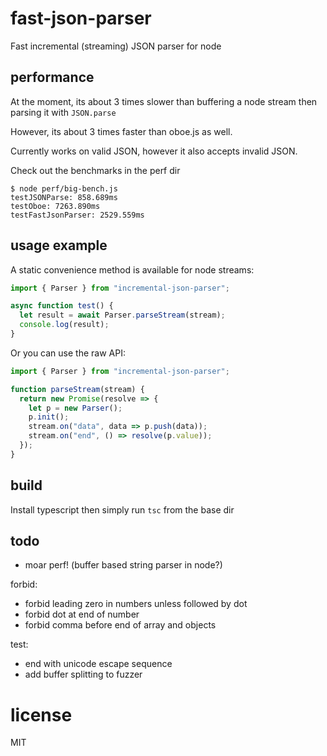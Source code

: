 # fast-json-parser

Fast incremental (streaming) JSON parser for node

## performance

At the moment, its about 3 times slower than buffering a node stream then parsing it with `JSON.parse`

However, its about 3 times faster than oboe.js as well.

Currently works on valid JSON, however it also accepts invalid JSON.

Check out the benchmarks in the perf dir

```
$ node perf/big-bench.js
testJSONParse: 858.689ms
testOboe: 7263.890ms
testFastJsonParser: 2529.559ms
```

## usage example

A static convenience method is available for node streams:

```typescript
import { Parser } from "incremental-json-parser";

async function test() {
  let result = await Parser.parseStream(stream);
  console.log(result);
}
```

Or you can use the raw API:

```typescript
import { Parser } from "incremental-json-parser";

function parseStream(stream) {
  return new Promise(resolve => {
    let p = new Parser();
    p.init();
    stream.on("data", data => p.push(data));
    stream.on("end", () => resolve(p.value));
  });
}
```

## build

Install typescript then simply run `tsc` from the base dir

## todo

- moar perf! (buffer based string parser in node?)

forbid:

- forbid leading zero in numbers unless followed by dot
- forbid dot at end of number
- forbid comma before end of array and objects

test:

- end with unicode escape sequence
- add buffer splitting to fuzzer

# license

MIT
